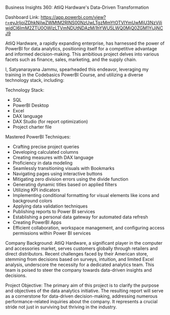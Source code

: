 Business Insights 360: AtliQ Hardware's Data-Driven Transformation

Dashboard Link: https://app.powerbi.com/view?r=eyJrIjoiZDhkNjIwZWMtM2RlNS00NzUwLTgzMmYtOTVlYmUwMjU3NzVjIiwidCI6ImM2ZTU0OWIzLTVmNDUtNDAzMi1hYWU5LWQ0MjQ0ZGM1YjJjNCJ9

AtliQ Hardware, a rapidly expanding enterprise, has harnessed the power of PowerBI for data analytics, positioning itself for a competitive advantage and informed decision-making. This ambitious project delves into various facets such as finance, sales, marketing, and the supply chain.

I, Satyanarayana Jammu, spearheaded this endeavor, leveraging my training in the Codebasics PowerBI Course, and utilizing a diverse technology stack, including:

Technology Stack:

- SQL
- PowerBI Desktop
- Excel
- DAX language
- DAX Studio (for report optimization)
- Project charter file

Mastered PowerBI Techniques:

- Crafting precise project queries
- Developing calculated columns
- Creating measures with DAX language
- Proficiency in data modeling
- Seamlessly transitioning visuals with Bookmarks
- Navigating pages using interactive buttons
- Mitigating zero division errors using the divide function
- Generating dynamic titles based on applied filters
- Utilizing KPI indicators
- Implementing conditional formatting for visual elements like icons and background colors
- Applying data validation techniques
- Publishing reports to Power BI services
- Establishing a personal data gateway for automated data refresh
- Creating PowerBI Apps
- Efficient collaboration, workspace management, and configuring access permissions within Power BI services

Company Background: AtliQ Hardware, a significant player in the computer and accessories market, serves customers globally through retailers and direct distributors. Recent challenges faced by their American store, stemming from decisions based on surveys, intuition, and limited Excel analysis, underscore the necessity for a dedicated analytics team. This team is poised to steer the company towards data-driven insights and decisions.

Project Objective: The primary aim of this project is to clarify the purpose and objectives of the data analytics initiative. The resulting report will serve as a cornerstone for data-driven decision-making, addressing numerous performance-related inquiries about the company. It represents a crucial stride not just in surviving but thriving in the industry.
